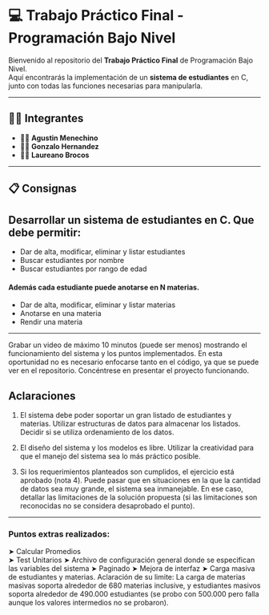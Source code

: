 # 💻 Trabajo Práctico Final - Programación Bajo Nivel

Bienvenido al repositorio del **Trabajo Práctico Final** de Programación Bajo Nivel.  
Aquí encontrarás la implementación de un **sistema de estudiantes** en C, junto con todas las funciones necesarias para manipularla.

---
## 👨‍💻 Integrantes

- 🦸‍♂️ **Agustin Menechino**
- 🦸‍♂️ **Gonzalo Hernandez**
- 🦸‍♂️ **Laureano Brocos**


---
## 📋 Consignas

## Desarrollar un sistema de estudiantes en C. Que debe permitir:
- Dar de alta, modificar, eliminar y listar estudiantes
- Buscar estudiantes por nombre
- Buscar estudiantes por rango de edad

#### Además cada estudiante puede anotarse en N materias.
- Dar de alta, modificar, eliminar y listar materias
- Anotarse en una materia
- Rendir una materia
---
Grabar un video de máximo 10 minutos (puede ser menos) mostrando el funcionamiento del sistema y los puntos implementados. En esta oportunidad no es necesario enfocarse tanto en el código, ya que se puede ver en el repositorio. Concéntrese en presentar el proyecto funcionando.

## Aclaraciones

1. El sistema debe poder soportar un gran listado de estudiantes y materias. Utilizar estructuras de datos para almacenar los listados. Decidir si se utiliza ordenamiento de los datos.

2. El diseño del sistema y los modelos es libre. Utilizar la creatividad para que el manejo del sistema sea lo más práctico posible.

3. Si los requerimientos planteados son cumplidos, el ejercicio está aprobado (nota 4). Puede pasar que en situaciones en la que la cantidad de datos sea muy grande, el sistema sea inmanejable. En ese caso, detallar las limitaciones de la solución propuesta (si las limitaciones son reconocidas no se considera desaprobado el punto).

---

### Puntos extras realizados:

  ➤ Calcular Promedios  
  ➤ Test Unitarios
  ➤ Archivo de configuración general donde se especifican las variables del sistema
  ➤ Paginado
  ➤ Mejora de interfaz
  ➤ Carga masiva de estudiantes y materias.
  Aclaración de su limite: La carga de materias masivas soporta alrededor de 680 materias inclusive, y estudiantes masivos soporta alrededor de 490.000 estudiantes (se probo con 500.000 pero falla aunque los valores intermedios no se probaron).
